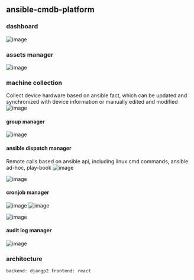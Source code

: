 ## ansible-cmdb-platform


### dashboard
![image](image/number1.gif)

### assets manager
![image](image/number2.gif)

### machine collection 
Collect device hardware based on ansible fact, which can be updated and synchronized with device information or manually edited and modified
![image](image/number3.gif)


#### group manager
![image](image/number4.gif)


#### ansible dispatch manager
Remote calls based on ansible api, including linux cmd commands, ansible ad-hoc, play-book
![image](image/number5.gif)

![image](image/number6.gif)

#### cronjob manager
![image](image/number7.gif)
![image](image/number8.gif)

![image](image/number9.gif)

#### audit log manager
![image](image/number10.png)

### architecture
``
backend: djangp2
frontend: react
``
